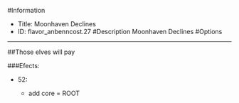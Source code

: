 #Information
 - Title: Moonhaven Declines
 - ID: flavor_anbenncost.27
#Description
Moonhaven Declines
#Options

___
##Those elves will pay

###Efects:<ul><li>52:</li><ul><li>add core = ROOT</li></ul></ul>
